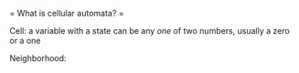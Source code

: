 = What is cellular automata? =



Cell: a variable with a state can be any *one* of two numbers, usually a zero or a one

Neighborhood: 
